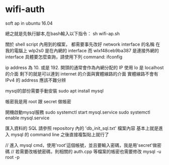# wifi-auth

soft ap in ubuntu 16.04

總之就是先執行腳本,在bash輸入以下指令：
sh wifi-ap.sh

關於 shell script 內用到的檔案，
都需要事先改好 network interface 的名稱
在我的電腦上 wlp2s0 是在內網的 interface
而 wlxf48ceb9ba387 是連接外網的 interface
具體要怎麼查詢，請使用下列 command:
ifconfig

ip address 為 10. 或是 192. 開頭的通常會作為內網分配的 IP 使用
lo 是 localhost 的介面
剩下的就是可以連到 internet 的介面與實體線路的介面
實體線路不會有 IPv4 的 address 應該不難分辨

mysql的部份需要手動安裝
sudo apt install mysql

帳密我是用 root 跟 secret 做帳密

開機啟動mysql服務
sudo systemctl start mysql.service
sudo systemctl enable mysql.service

匯入資料的 SQL 請參照 repository 內的 'db_init_sql.txt' 檔案內容
基本上就是進入 mysql 的 command line 之後直接複製貼上就行了

// 進入 mysql cmd，使用'root'這個帳號，並且要輸入密碼，我是用'secret'做密碼
// 若需要改帳號密碼，則相關的 auth.cpp 等檔案的帳密也需要修改
mysql -u root -p


